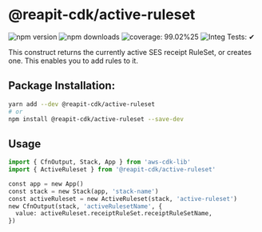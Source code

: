 # @reapit-cdk/active-ruleset

![npm version](https://img.shields.io/npm/v/@reapit-cdk/active-ruleset)
![npm downloads](https://img.shields.io/npm/dm/@reapit-cdk/active-ruleset)
![coverage: 99.02%25](https://img.shields.io/badge/coverage-99.02%25-green)
![Integ Tests: ✔](https://img.shields.io/badge/Integ%20Tests-%E2%9C%94-green)

This construct returns the currently active SES receipt RuleSet, or creates one. This enables you to add rules to it.

## Package Installation:

```sh
yarn add --dev @reapit-cdk/active-ruleset
# or
npm install @reapit-cdk/active-ruleset --save-dev
```

## Usage

```python
import { CfnOutput, Stack, App } from 'aws-cdk-lib'
import { ActiveRuleset } from '@reapit-cdk/active-ruleset'

const app = new App()
const stack = new Stack(app, 'stack-name')
const activeRuleset = new ActiveRuleset(stack, 'active-ruleset')
new CfnOutput(stack, 'activeRulesetName', {
  value: activeRuleset.receiptRuleSet.receiptRuleSetName,
})
```
